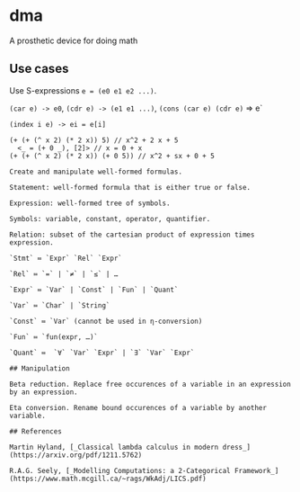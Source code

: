 # dma

A prosthetic device for doing math

## Use cases

Use S-expressions `e = (e0 e1 e2 ...)`.

`(car e) -> e0`, `(cdr e) -> (e1 e1 ...)`, `(cons (car e) (cdr e)` => e` 

`(index i e) -> ei = e[i]`

```
(+ (+ (^ x 2) (* 2 x)) 5) // x^2 + 2 x + 5
  <_ = (+ 0 _), [2]> // x = 0 + x
(+ (+ (^ x 2) (* 2 x)) (+ 0 5)) // x^2 + sx + 0 + 5

Create and manipulate well-formed formulas.

Statement: well-formed formula that is either true or false.

Expression: well-formed tree of symbols.

Symbols: variable, constant, operator, quantifier.

Relation: subset of the cartesian product of expression times expression.

`Stmt` ≔ `Expr` `Rel` `Expr`

`Rel` ≔ `=` | `≠` | `≤` | … 

`Expr` ≔ `Var` | `Const` | `Fun` | `Quant`

`Var` ≔ `Char` | `String`

`Const` ≔ `Var` (cannot be used in η-conversion)

`Fun` ≔ `fun(expr, …)`

`Quant` ≔  `∀` `Var` `Expr` | `∃` `Var` `Expr`

## Manipulation

Beta reduction. Replace free occurences of a variable in an expression by an expression.

Eta conversion. Rename bound occurences of a variable by another variable.

## References

Martin Hyland, [_Classical lambda calculus in modern dress_](https://arxiv.org/pdf/1211.5762)

R.A.G. Seely, [_Modelling Computations: a 2-Categorical Framework_](https://www.math.mcgill.ca/~rags/WkAdj/LICS.pdf)
